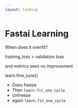 ```yaml
---
layout: landing
---
```


# Fastai Learning

When does it overfit?



training\_loss > validation loss

and metrics sees no improvement



learn.fine\_tune()

* Does freeze
* Then `learn.fit_one_cycle`
* Unfreeze
* again `learn.fit_one_cycle`
